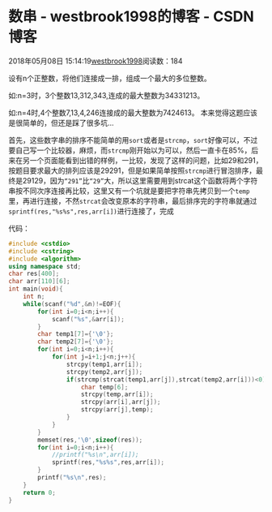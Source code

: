 # 数串 - westbrook1998的博客 - CSDN博客





2018年05月08日 15:14:19[westbrook1998](https://me.csdn.net/westbrook1998)阅读数：184








> 
设有n个正整数，将他们连接成一排，组成一个最大的多位整数。 

  如:n=3时，3个整数13,312,343,连成的最大整数为34331213。 

  如:n=4时,4个整数7,13,4,246连接成的最大整数为7424613。
本来觉得这题应该是很简单的，但还是踩了很多坑…

首先，这些数字串的排序不能简单的用`sort`或者是`strcmp`，`sort`好像可以，不过要自己写一个比较器，麻烦，而`strcmp`刚开始以为可以，然后一直卡在85%，后来在另一个页面能看到出错的样例，一比较，发现了这样的问题，比如29和291，按题目要求最大的排列应该是29291，但是如果简单按照`strcmp`进行冒泡排序，最终是29129，因为`“291”`比`“29”`大，所以这里需要用到strcat这个函数将两个字符串按不同次序连接再比较，这里又有一个坑就是要把字符串先拷贝到一个`temp`里，再进行连接，不然`strcat`会改变原本的字符串，最后排序完的字符串就通过`sprintf(res,"%s%s",res,arr[i])`进行连接了，完成

代码：

```cpp
#include <cstdio>
#include <cstring>
#include <algorithm>
using namespace std;
char res[400];
char arr[110][6];
int main(void){
    int n;
    while(scanf("%d",&n)!=EOF){
        for(int i=0;i<n;i++){
            scanf("%s",&arr[i]);
        }
        char temp1[7]={'\0'};
        char temp2[7]={'\0'};  
        for(int i=0;i<n;i++){
            for(int j=i+1;j<n;j++){ 
                strcpy(temp1,arr[i]);
                strcpy(temp2,arr[j]);
                if(strcmp(strcat(temp1,arr[j]),strcat(temp2,arr[i]))<0){
                    char temp[6];
                    strcpy(temp,arr[i]);
                    strcpy(arr[i],arr[j]);
                    strcpy(arr[j],temp);
                }
            }
        }
        memset(res,'\0',sizeof(res));
        for(int i=0;i<n;i++){
            //printf("%s\n",arr[i]);
            sprintf(res,"%s%s",res,arr[i]);
        }
        printf("%s\n",res);
    }
    return 0;
}
```





